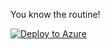 You know the routine!

[![Deploy to Azure](https://aka.ms/deploytoazurebutton)](https://portal.azure.com/#create/Microsoft.Template/uri/https%3A%2F%2Fraw.githubusercontent.com%2Fdark-binary%2FMicrosoftSentinel%2Fmain%2FDataConnectorDeployment%2FCortexXDR%2Fmaintemplate.json/createUIDefinitionUri/https%3A%2F%2Fraw.githubusercontent.com%2Fdark-binary%2FMicrosoftSentinel%2Fmain%2FDataConnectorDeployment%2FCortexXDR%2FcreateUiDefinition.json)
